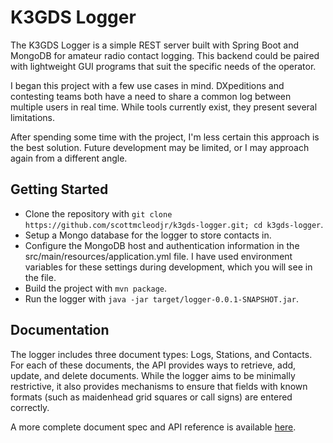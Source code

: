 # K3GDS Logger

The K3GDS Logger is a simple REST server built with Spring Boot and MongoDB for amateur radio contact logging.  This backend could be paired with lightweight GUI programs that suit the specific needs of the operator. 

I began this project with a few use cases in mind.  DXpeditions and contesting teams both have a need to share a common log between multiple users in real time.  While tools currently exist, they present several limitations. 

After spending some time with the project, I'm less certain this approach is the best solution.  Future development may be limited, or I may approach again from a different angle. 

## Getting Started

- Clone the repository with `git clone https://github.com/scottmcleodjr/k3gds-logger.git; cd k3gds-logger`.
- Setup a Mongo database for the logger to store contacts in.
- Configure the MongoDB host and authentication information in the src/main/resources/application.yml file.  I have used environment variables for these settings during development, which you will see in the file.
- Build the project with `mvn package`.
- Run the logger with `java -jar target/logger-0.0.1-SNAPSHOT.jar`.

## Documentation

The logger includes three document types: Logs, Stations, and Contacts.  For each of these documents, the API provides ways to retrieve, add, update, and delete documents.  While the logger aims to be minimally restrictive, it also provides mechanisms to ensure that fields with known formats (such as maidenhead grid squares or call signs) are entered correctly.  

A more complete document spec and API reference is available [here](REFERENCE.md).
